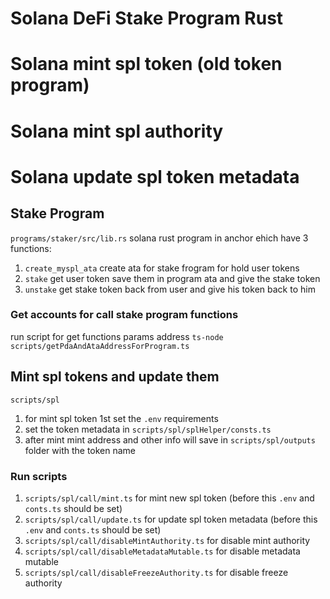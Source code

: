 # Solana DeFi Stake Program Rust
# Solana mint spl token (old token program)
# Solana mint spl authority
# Solana update spl token metadata


## Stake Program
`programs/staker/src/lib.rs`
solana rust program in anchor ehich have 3 functions:
  1. `create_myspl_ata` create ata for stake frogram for hold user tokens
  2. `stake` get user token save them in program ata and give the stake token
  3. `unstake` get stake token back from user and give his token back to him


### Get accounts for call stake program functions
run script for get functions params address `ts-node scripts/getPdaAndAtaAddressForProgram.ts`

## Mint spl tokens and update them
`scripts/spl`
  1. for mint spl token 1st set the `.env` requirements
  2. set the token metadata in `scripts/spl/splHelper/consts.ts`
  3. after mint mint address and other info will save in `scripts/spl/outputs` folder with the token name

### Run scripts
  1. `scripts/spl/call/mint.ts` for mint new spl token (before this `.env` and `conts.ts` should be set)
  2. `scripts/spl/call/update.ts` for update spl token metadata (before this `.env` and `conts.ts` should be set)
  3. `scripts/spl/call/disableMintAuthority.ts` for disable mint authority
  4. `scripts/spl/call/disableMetadataMutable.ts` for disable metadata mutable
  5. `scripts/spl/call/disableFreezeAuthority.ts` for disable freeze authority


